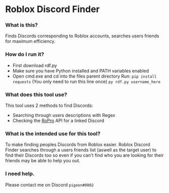 # Roblox Discord Finder

### What is this?
Finds Discords corresponding to Roblox accounts, searches users friends for maximum efficiency.

### How do I run it?
- First download rdf.py
- Make sure you have Python installed and PATH variables enabled
- Open cmd.exe and cd into the files parent directory
Run:
  ```pip install requests``` (You only need to run this line once)
  ```py rdf.py username_here```

### What does this tool use?
This tool uses 2 methods to find Discords:
- Searching through users descriptions with Regex
- Checking the [RoPro](https://ropro.io/) API for a linked Discord

### What is the intended use for this tool?
To make finding peoples Discords from Roblox easier. Roblox Discord Finder searches through a users friends list (aswell as the target user) to find their Discords too so even if you can't find who you are looking for their friends may be able to help you out.

### I need help.
Please contact me on Discord `pigeon#0002`
